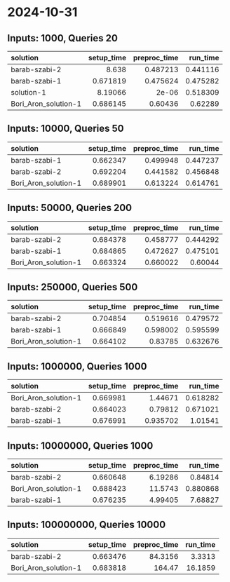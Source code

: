 # 2024-10-31

## Inputs: 1000, Queries 20

| solution             |   setup_time |   preproc_time |   run_time |
|:---------------------|-------------:|---------------:|-----------:|
| barab-szabi-2        |     8.638    |       0.487213 |   0.441116 |
| barab-szabi-1        |     0.671819 |       0.475624 |   0.475282 |
| solution-1           |     8.19066  |       2e-06    |   0.518309 |
| Bori_Aron_solution-1 |     0.686145 |       0.60436  |   0.62289  |

## Inputs: 10000, Queries 50

| solution             |   setup_time |   preproc_time |   run_time |
|:---------------------|-------------:|---------------:|-----------:|
| barab-szabi-1        |     0.662347 |       0.499948 |   0.447237 |
| barab-szabi-2        |     0.692204 |       0.441582 |   0.456848 |
| Bori_Aron_solution-1 |     0.689901 |       0.613224 |   0.614761 |

## Inputs: 50000, Queries 200

| solution             |   setup_time |   preproc_time |   run_time |
|:---------------------|-------------:|---------------:|-----------:|
| barab-szabi-2        |     0.684378 |       0.458777 |   0.444292 |
| barab-szabi-1        |     0.684865 |       0.472627 |   0.475101 |
| Bori_Aron_solution-1 |     0.663324 |       0.660022 |   0.60044  |

## Inputs: 250000, Queries 500

| solution             |   setup_time |   preproc_time |   run_time |
|:---------------------|-------------:|---------------:|-----------:|
| barab-szabi-2        |     0.704854 |       0.519616 |   0.479572 |
| barab-szabi-1        |     0.666849 |       0.598002 |   0.595599 |
| Bori_Aron_solution-1 |     0.664102 |       0.83785  |   0.632676 |

## Inputs: 1000000, Queries 1000

| solution             |   setup_time |   preproc_time |   run_time |
|:---------------------|-------------:|---------------:|-----------:|
| Bori_Aron_solution-1 |     0.669981 |       1.44671  |   0.618282 |
| barab-szabi-2        |     0.664023 |       0.79812  |   0.671021 |
| barab-szabi-1        |     0.676991 |       0.935702 |   1.01541  |

## Inputs: 10000000, Queries 1000

| solution             |   setup_time |   preproc_time |   run_time |
|:---------------------|-------------:|---------------:|-----------:|
| barab-szabi-2        |     0.660648 |        6.19286 |   0.84814  |
| Bori_Aron_solution-1 |     0.688423 |       11.5743  |   0.880868 |
| barab-szabi-1        |     0.676235 |        4.99405 |   7.68827  |

## Inputs: 100000000, Queries 10000

| solution             |   setup_time |   preproc_time |   run_time |
|:---------------------|-------------:|---------------:|-----------:|
| barab-szabi-2        |     0.663476 |        84.3156 |     3.3313 |
| Bori_Aron_solution-1 |     0.683818 |       164.47   |    16.1859 |